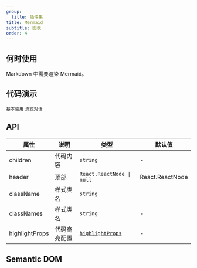 ```yaml
---
group:
  title: 插件集
title: Mermaid
subtitle: 图表
order: 4
---
```


## 何时使用

Markdown 中需要渲染 Mermaid。

## 代码演示

<!-- prettier-ignore -->
<code src="./demo/supersets/Mermaid/basic.tsx">基本使用</code>
<code src="./demo/supersets/Mermaid/streaming.tsx">流式对话</code>

## API

<!-- prettier-ignore -->
| 属性 | 说明 | 类型 | 默认值 |
| --- | --- | --- | --- |
| children | 代码内容 | `string` | - |
| header | 顶部 | `React.ReactNode \| null` | React.ReactNode |
| className | 样式类名 | `string` | |
| classNames | 样式类名 | `string` | - |
| highlightProps | 代码高亮配置 | [`highlightProps`](https://github.com/react-syntax-highlighter/react-syntax-highlighter?tab=readme-ov-file#props) | - |

## Semantic DOM

<code src="./demo/supersets/Mermaid/_semantic.tsx" simplify="true"></code>
